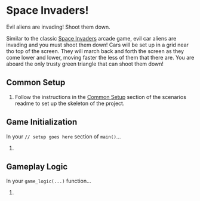 # Space Invaders!

Evil aliens are invading! Shoot them down.

Similar to the classic [Space Invaders](https://en.wikipedia.org/wiki/Space_Invaders) arcade game, evil car aliens are invading and you must shoot them down!  Cars will be set up in a grid near tho top of the screen. They will march back and forth the screen as they come lower and lower, moving faster the less of them that there are.  You are aboard the only trusty green triangle that can shoot them down!

## Common Setup

1. Follow the instructions in the [Common Setup](https://github.com/CleanCut/rusty_engine/tree/main/scenarios#common-setup) section of the scenarios readme to set up the skeleton of the project.

## Game Initialization

In your `// setup goes here` section of `main()`...

1.

## Gameplay Logic

In your `game_logic(...)` function...

1. 
